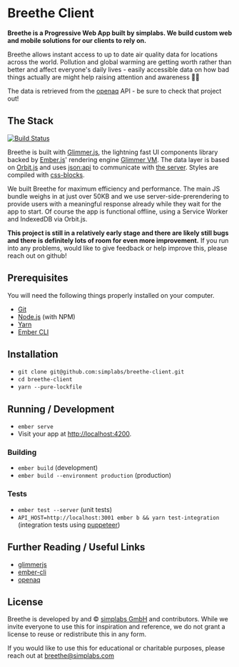 # Breethe Client

**Breethe is a Progressive Web App built by simplabs. We build custom web and
mobile solutions for our clients to rely on.**

Breethe allows instant access to up to date air quality data for locations
across the world. Pollution and global warming are getting worth rather than
better and affect everyone's daily lives - easily accessible data on how bad
things actually are might help raising attention and awareness 🌳💨

The data is retrieved from the [openaq](https://openaq.org) API - be sure to
check that project out!

## The Stack

[![Build Status](https://travis-ci.org/simplabs/breethe-client.svg?branch=master)](https://travis-ci.org/simplabs/breethe-client)

Breethe is built with [Glimmer.js](http://glimmerjs.com), the lightning fast UI
components library backed by [Ember.js](http://emberjs.com)' rendering engine
[Glimmer VM](https://github.com/glimmerjs/glimmer-vm). The data layer is based
on [Orbit.js](http://orbitjs.com) and uses [json:api](http://jsonapi.org) to
communicate with [the server](https://github.com/simplabs/breethe-server).
Styles are compiled with [css-blocks](http://css-blocks.com).

We built Breethe for maximum efficiency and performance. The main JS bundle
weighs in at just over 50KB and we use server-side-prerendering to provide
users with a meaningful response already while they wait for the app to start.
Of course the app is functional offline, using a Service Worker and IndexedDB
via Orbit.js.

**This project is still in a relatively early stage and there are likely still
bugs and there is definitely lots of room for even more improvement.** If you
run into any problems, would like to give feedback or help improve this, please
reach out on github!

## Prerequisites

You will need the following things properly installed on your computer.

* [Git](https://git-scm.com/)
* [Node.js](https://nodejs.org/) (with NPM)
* [Yarn](https://yarnpkg.com/en/)
* [Ember CLI](https://ember-cli.com/)

## Installation

* `git clone git@github.com:simplabs/breethe-client.git`
* `cd breethe-client`
* `yarn --pure-lockfile`

## Running / Development

* `ember serve`
* Visit your app at [http://localhost:4200](http://localhost:4200).

### Building

* `ember build` (development)
* `ember build --environment production` (production)

### Tests

* `ember test --server` (unit tests)
* `API_HOST=http://localhost:3001 ember b && yarn test-integration` (integration tests using [puppeteer](https://github.com/GoogleChrome/puppeteer))

## Further Reading / Useful Links

* [glimmerjs](http://github.com/tildeio/glimmer/)
* [ember-cli](https://ember-cli.com/)
* [openaq](https://openaq.org/)

## License

Breethe is developed by and &copy; [simplabs GmbH](http://simplabs.com) and
contributors. While we invite everyone to use this for inspiration and
reference, we do not grant a license to reuse or redistribute this in any form.

If you would like to use this for educational or charitable purposes, please
reach out at breethe@simplabs.com

